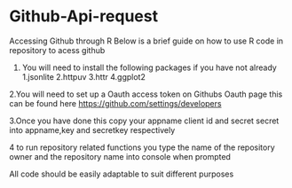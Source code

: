 # Github-Api-request
Accessing Github through R
Below is a brief guide on how to use R code in repository to acess github

1. You will need to install the following packages if you have not already
          1.jsonlite
          2.httpuv
          3.httr
          4.ggplot2
           
2.You will need to set up a Oauth access token on Githubs Oauth page this can be found here  https://github.com/settings/developers

3.Once you have done this copy your appname client id and secret secret into appname,key and secretkey respectively

4 to run repository related functions you type the name of the repository owner and the repository name into console when prompted


All code should be easily adaptable to suit different purposes

